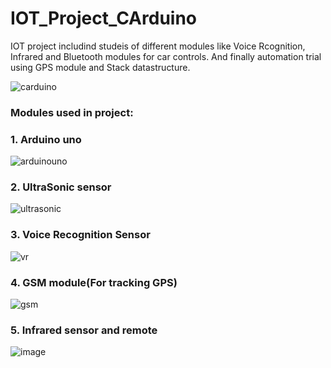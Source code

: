 # IOT_Project_CArduino
IOT project includind studeis of different modules like Voice Rcognition, Infrared and Bluetooth modules for car controls. And finally automation trial using GPS module and Stack datastructure.

![carduino](https://user-images.githubusercontent.com/73243338/120114613-97753800-c19d-11eb-89e6-9b37cccce64a.jpg)

<h3>Modules used in project:

<h3>1. Arduino uno </h3>
  
![arduinouno](https://user-images.githubusercontent.com/73243338/120114782-5e899300-c19e-11eb-9663-fb19466baeb4.jpg)


<h3>2. UltraSonic sensor </h3>
    
![ultrasonic](https://user-images.githubusercontent.com/73243338/120114879-d5269080-c19e-11eb-9923-45b209e031f2.jpg)


<h3>3. Voice Recognition Sensor </h3>
  
![vr](https://user-images.githubusercontent.com/73243338/120114945-2afb3880-c19f-11eb-85f2-93d823d014ae.jpg)

<h3>4. GSM module(For tracking GPS)</h3>
  
![gsm](https://user-images.githubusercontent.com/73243338/120115034-89c0b200-c19f-11eb-9492-ed60ed44e941.jpg)

<h3>5. Infrared sensor and remote </h3>
  
![image](https://user-images.githubusercontent.com/73243338/120115105-d73d1f00-c19f-11eb-9978-027e640d484d.png)
